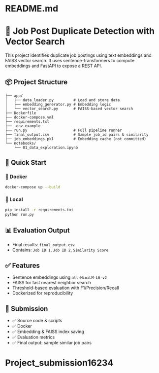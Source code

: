 # README.md

# 🧠 Job Post Duplicate Detection with Vector Search

This project identifies duplicate job postings using text embeddings and FAISS vector search. It uses sentence-transformers to compute embeddings and FastAPI to expose a REST API.

## 📦 Project Structure
```
├── app/
│   ├── data_loader.py         # Load and store data
│   ├── embedding_generator.py # Embedding logic
│   └── vector_search.py       # FAISS-based vector search
├── Dockerfile
├── docker-compose.yml
├── requirements.txt
├── .env.example
├── run.py                     # Full pipeline runner
├── final_output.csv           # Sample job_id pairs & similarity
├── job_embeddings.pkl         # Embedding cache (not committed)
└── notebooks/
    └── 01_data_exploration.ipynb
```

## 🚀 Quick Start

### 🐳 Docker
```bash
docker-compose up --build
```


### 🔧 Local
```bash
pip install -r requirements.txt
python run.py

```

## 📊 Evaluation Output
- Final results: `final_output.csv`
- Contains: `Job ID 1`, `Job ID 2`, `Similarity Score`

## ✅ Features
- Sentence embeddings using `all-MiniLM-L6-v2`
- FAISS for fast nearest neighbor search
- Threshold-based evaluation with F1/Precision/Recall
- Dockerized for reproducibility

## 📁 Submission
- ✅ Source code & scripts
- ✅ Docker 
- ✅ Embedding & FAISS index saving
- ✅ Evaluation metrics
- ✅ Final output: sample similar job pairs
# Project_submission16234
